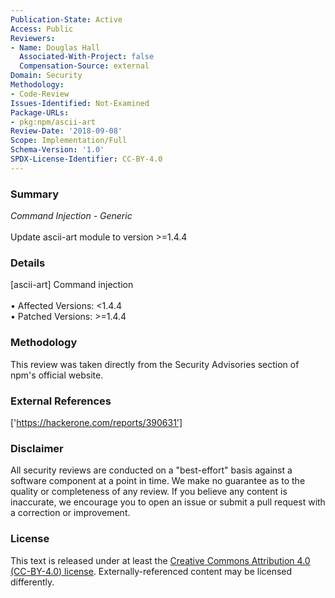 ```yaml
---
Publication-State: Active
Access: Public
Reviewers:
- Name: Douglas Hall
  Associated-With-Project: false
  Compensation-Source: external
Domain: Security
Methodology:
- Code-Review
Issues-Identified: Not-Examined
Package-URLs:
- pkg:npm/ascii-art
Review-Date: '2018-09-08'
Scope: Implementation/Full
Schema-Version: '1.0'
SPDX-License-Identifier: CC-BY-4.0
---
```

### Summary
*Command Injection - Generic*<br><br>Update ascii-art module to version >=1.4.4
### Details
[ascii-art] Command injection
<br><br>• Affected Versions: <1.4.4
<br>• Patched Versions: >=1.4.4
### Methodology
This review was taken directly from the Security Advisories section of npm's official website.
### External References
['https://hackerone.com/reports/390631']
### Disclaimer
All security reviews are conducted on a "best-effort" basis against a software component at a point in time. We make no guarantee as to the quality or completeness of any review. If you believe any content is inaccurate, we encourage you to open an issue or submit a pull request with a correction or improvement.
### License
This text is released under at least the [Creative Commons Attribution 4.0 (CC-BY-4.0) license](https://creativecommons.org/licenses/by/4.0/legalcode.txt). Externally-referenced content may be licensed differently.
